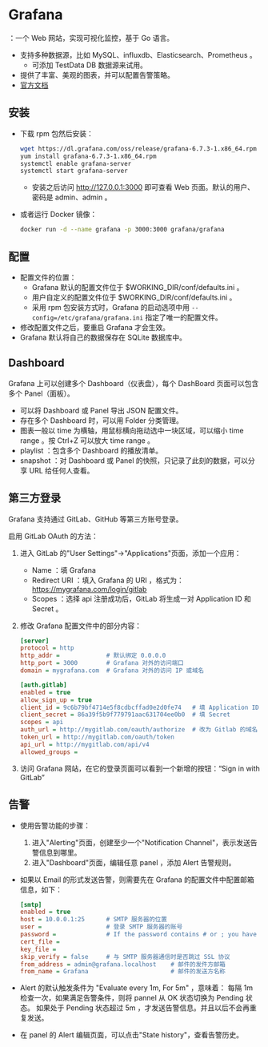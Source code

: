 # Grafana

：一个 Web 网站，实现可视化监控，基于 Go 语言。
- 支持多种数据源，比如 MySQL、influxdb、Elasticsearch、Prometheus 。
  - 可添加 TestData DB 数据源来试用。
- 提供了丰富、美观的图表，并可以配置告警策略。
- [官方文档](https://grafana.com/docs/grafana/latest/)

## 安装

- 下载 rpm 包然后安装：
    ```sh
    wget https://dl.grafana.com/oss/release/grafana-6.7.3-1.x86_64.rpm
    yum install grafana-6.7.3-1.x86_64.rpm
    systemctl enable grafana-server
    systemctl start grafana-server
    ```
  - 安装之后访问 <http://127.0.0.1:3000> 即可查看 Web 页面。默认的用户、密码是 admin、admin 。

- 或者运行 Docker 镜像：
    ```sh
    docker run -d --name grafana -p 3000:3000 grafana/grafana
    ```

## 配置

- 配置文件的位置：
  - Grafana 默认的配置文件位于 $WORKING_DIR/conf/defaults.ini 。
  - 用户自定义的配置文件位于 $WORKING_DIR/conf/defaults.ini 。
  - 采用 rpm 包安装方式时，Grafana 的启动选项中用 `--config=/etc/grafana/grafana.ini` 指定了唯一的配置文件。
- 修改配置文件之后，要重启 Grafana 才会生效。
- Grafana 默认将自己的数据保存在 SQLite 数据库中。

## Dashboard

Grafana 上可以创建多个 Dashboard（仪表盘），每个 DashBoard 页面可以包含多个 Panel（面板）。
- 可以将 Dashboard 或 Panel 导出 JSON 配置文件。
- 存在多个 Dashboard 时，可以用 Folder 分类管理。
- 图表一般以 time 为横轴，用鼠标横向拖动选中一块区域，可以缩小 time range 。按 Ctrl+Z 可以放大 time range 。
- playlist ：包含多个 Dashboard 的播放清单。
- snapshot ：对 Dashboard 或 Panel 的快照，只记录了此刻的数据，可以分享 URL 给任何人查看。

## 第三方登录

Grafana 支持通过 GitLab、GitHub 等第三方账号登录。

启用 GitLab OAuth 的方法：
1. 进入 GitLab 的"User Settings"->"Applications"页面，添加一个应用：
    - Name ：填 Grafana
    - Redirect URI ：填入 Grafana 的 URI ，格式为：https://mygrafana.com/login/gitlab
    - Scopes ：选择 api
    注册成功后，GitLab 将生成一对 Application ID 和 Secret 。

2. 修改 Grafana 配置文件中的部分内容：
    ```ini
    [server]
    protocol = http
    http_addr =             # 默认绑定 0.0.0.0
    http_port = 3000        # Grafana 对外的访问端口
    domain = mygrafana.com  # Grafana 对外的访问 IP 或域名

    [auth.gitlab]
    enabled = true
    allow_sign_up = true
    client_id = 9c6b79bf4714e5f8cdbcffad0e2d0fe74   # 填 Application ID
    client_secret = 86a39f5b9f779791aac631704ee0b0  # 填 Secret
    scopes = api
    auth_url = http://mygitlab.com/oauth/authorize  # 改为 Gitlab 的域名
    token_url = http://mygitlab.com/oauth/token
    api_url = http://mygitlab.com/api/v4
    allowed_groups =
    ```

3. 访问 Grafana 网站，在它的登录页面可以看到一个新增的按钮：“Sign in with GitLab”

## 告警

- 使用告警功能的步骤：
    1. 进入"Alerting"页面，创建至少一个"Notification Channel"，表示发送告警信息到哪里。
    2. 进入"Dashboard"页面，编辑任意 panel ，添加 Alert 告警规则。

- 如果以 Email 的形式发送告警，则需要先在 Grafana 的配置文件中配置邮箱信息，如下：
    ```ini
    [smtp]
    enabled = true
    host = 10.0.0.1:25      # SMTP 服务器的位置
    user =                  # 登录 SMTP 服务器的账号
    password =              # If the password contains # or ; you have to wrap it with triple quotes. Ex """#password;"""
    cert_file =
    key_file =
    skip_verify = false     # 与 SMTP 服务器通信时是否跳过 SSL 协议
    from_address = admin@grafana.localhost    # 邮件的发件方邮箱
    from_name = Grafana                       # 邮件的发送方名称
    ```  

- Alert 的默认触发条件为 "Evaluate every 1m, For 5m" ，意味着：
  每隔 1m 检查一次，如果满足告警条件，则将 pannel 从 OK 状态切换为 Pending 状态。
  如果处于 Pending 状态超过 5m ，才发送告警信息。并且以后不会再重复发送。

- 在 panel 的 Alert 编辑页面，可以点击"State history"，查看告警历史。
